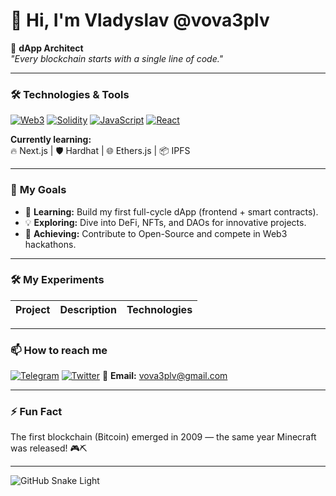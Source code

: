 # 👋 Hi, I'm Vladyslav @vova3plv 

🚀 **dApp Architect**  
*"Every blockchain starts with a single line of code."*

---

### 🛠 **Technologies & Tools**
[![Web3](https://img.shields.io/badge/-Web3-3C3C3D?style=flat&logo=web3.js&logoColor=white)](https://web3js.readthedocs.io/)
[![Solidity](https://img.shields.io/badge/-Solidity-363636?style=flat&logo=solidity&logoColor=white)](https://soliditylang.org/)
[![JavaScript](https://img.shields.io/badge/-JavaScript-F7DF1E?style=flat&logo=javascript&logoColor=black)](https://developer.mozilla.org/en-US/docs/Web/JavaScript)
[![React](https://img.shields.io/badge/-React-61DAFB?style=flat&logo=react&logoColor=black)](https://react.dev/)

**Currently learning:**  
🔥 Next.js | 🛡️ Hardhat | 🌐 Ethers.js | 📦 IPFS

---

### 🎯 **My Goals**
- 🌱 **Learning:** Build my first full-cycle dApp (frontend + smart contracts).
- 💡 **Exploring:** Dive into DeFi, NFTs, and DAOs for innovative projects.
- 🚀 **Achieving:** Contribute to Open-Source and compete in Web3 hackathons.

---

### 🛠 **My Experiments**
| Project | Description | Technologies |
|---------|-------------|--------------|

---

### 📫 **How to reach me**
[![Telegram](https://img.shields.io/badge/-Telegram-26A5E4?style=for-the-badge&logo=telegram)](https://t.me/plv3r21)
[![Twitter](https://img.shields.io/badge/-Twitter-1DA1F2?style=for-the-badge&logo=twitter)](http://x.com/RicksDAO)
📧 **Email:** vova3plv@gmail.com

---

### ⚡ **Fun Fact**  
The first blockchain (Bitcoin) emerged in 2009 — the same year Minecraft was released! 🎮⛏️

---

![GitHub Snake Light](https://raw.githubusercontent.com/vova3plv/vova3plv/output/github-contribution-grid-snake.svg#gh-light-mode-only)
